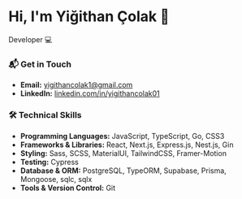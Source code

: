 # Hi, I'm Yiğithan Çolak 👋

Developer 💻

### 📬 Get in Touch

- **Email:** [yigithancolak1@gmail.com](mailto:yigithancolak1@gmail.com)
- **LinkedIn:** [linkedin.com/in/yigithancolak01](https://www.linkedin.com/in/yigithancolak01/)


### 🛠 Technical Skills

- **Programming Languages:** JavaScript, TypeScript, Go, CSS3
- **Frameworks & Libraries:** React, Next.js, Express.js, Nest.js, Gin
- **Styling:** Sass, SCSS, MaterialUI, TailwindCSS, Framer-Motion
- **Testing:** Cypress
- **Database & ORM:** PostgreSQL, TypeORM, Supabase, Prisma, Mongoose, sqlc, sqlx
- **Tools & Version Control:** Git

